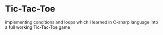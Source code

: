 # Tic-Tac-Toe
implementing conditions and loops which I learned in C-sharp language into a full working Tic-Tac-Toe game 
